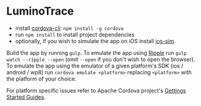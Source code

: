 # LuminoTrace

* install [cordova-cli](https://github.com/apache/cordova-cli): `npm install -g cordova`
* run `npm install` to install project dependencies
* optionally, if you wish to simulate the app on iOS install [ios-sim](https://github.com/phonegap/ios-sim).

Build the app by running `gulp`. To emulate the app using [Ripple](https://www.npmjs.org/package/ripple-emulator) run `gulp watch --ripple --open` (omit `--open` if you don't wish to open the browser). To emulate the app using the emulator of a given platform's SDK (ios / android / wp8) run `cordova emulate <platform>` replacing `<platform>` with the platform of your choice.

For platform specific issues refer to Apache Cordova project's [Gettings Started Guides](http://cordova.apache.org/docs/en/2.5.0/guide_getting-started_index.md.html#Getting%20Started%20Guides).
